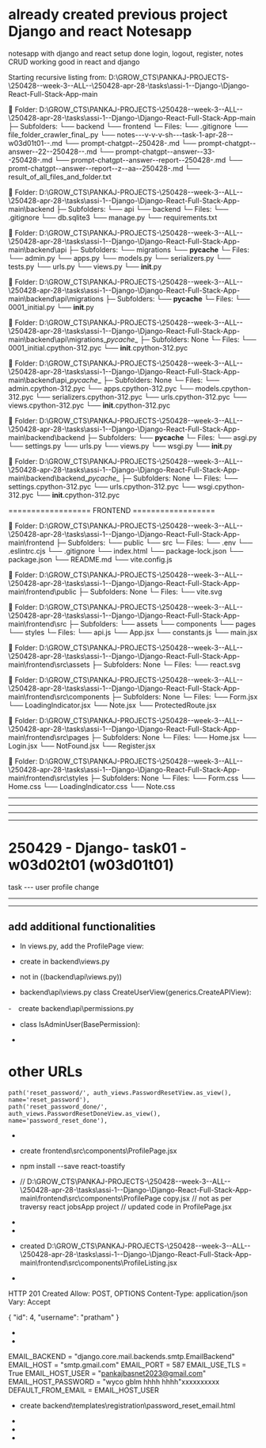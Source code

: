 
# already created previous project Django and react Notesapp


notesapp with django and react setup done
login, logout, register, notes CRUD working good in react and django



Starting recursive listing from: D:\GROW_CTS\PANKAJ-PROJECTS-\250428--week-3--ALL--\250428-apr-28-\tasks\assi-1--Django-\Django-React-Full-Stack-App-main


📁 Folder: D:\GROW_CTS\PANKAJ-PROJECTS-\250428--week-3--ALL--\250428-apr-28-\tasks\assi-1--Django-\Django-React-Full-Stack-App-main
  ├─ Subfolders:
    └── backend
    └── frontend
  └─ Files:
    └── .gitignore
    └── file_folder_crawler_final_.py
    └── notes---v-v-v-sh---task-1-apr-28--w03d01t01--.md
    └── prompt-chatgpt--250428-.md
    └── prompt-chatgpt--answer--22--250428--.md
    └── prompt-chatgpt--answer--33--250428-.md
    └── prompt-chatgpt--answer--report--250428-.md
    └── promt-chatgpt--answer--report--z--aa--250428-.md
    └── result_of_all_files_and_folder.txt

📁 Folder: D:\GROW_CTS\PANKAJ-PROJECTS-\250428--week-3--ALL--\250428-apr-28-\tasks\assi-1--Django-\Django-React-Full-Stack-App-main\backend
  ├─ Subfolders:
    └── api
    └── backend
  └─ Files:
    └── .gitignore
    └── db.sqlite3
    └── manage.py
    └── requirements.txt

📁 Folder: D:\GROW_CTS\PANKAJ-PROJECTS-\250428--week-3--ALL--\250428-apr-28-\tasks\assi-1--Django-\Django-React-Full-Stack-App-main\backend\api
  ├─ Subfolders:
    └── migrations
    └── __pycache__
  └─ Files:
    └── admin.py
    └── apps.py
    └── models.py
    └── serializers.py
    └── tests.py
    └── urls.py
    └── views.py
    └── __init__.py

📁 Folder: D:\GROW_CTS\PANKAJ-PROJECTS-\250428--week-3--ALL--\250428-apr-28-\tasks\assi-1--Django-\Django-React-Full-Stack-App-main\backend\api\migrations
  ├─ Subfolders:
    └── __pycache__
  └─ Files:
    └── 0001_initial.py
    └── __init__.py

📁 Folder: D:\GROW_CTS\PANKAJ-PROJECTS-\250428--week-3--ALL--\250428-apr-28-\tasks\assi-1--Django-\Django-React-Full-Stack-App-main\backend\api\migrations\__pycache__
  ├─ Subfolders: None
  └─ Files:
    └── 0001_initial.cpython-312.pyc
    └── __init__.cpython-312.pyc

📁 Folder: D:\GROW_CTS\PANKAJ-PROJECTS-\250428--week-3--ALL--\250428-apr-28-\tasks\assi-1--Django-\Django-React-Full-Stack-App-main\backend\api\__pycache__
  ├─ Subfolders: None
  └─ Files:
    └── admin.cpython-312.pyc
    └── apps.cpython-312.pyc
    └── models.cpython-312.pyc
    └── serializers.cpython-312.pyc
    └── urls.cpython-312.pyc
    └── views.cpython-312.pyc
    └── __init__.cpython-312.pyc

📁 Folder: D:\GROW_CTS\PANKAJ-PROJECTS-\250428--week-3--ALL--\250428-apr-28-\tasks\assi-1--Django-\Django-React-Full-Stack-App-main\backend\backend
  ├─ Subfolders:
    └── __pycache__
  └─ Files:
    └── asgi.py
    └── settings.py
    └── urls.py
    └── views.py
    └── wsgi.py
    └── __init__.py

📁 Folder: D:\GROW_CTS\PANKAJ-PROJECTS-\250428--week-3--ALL--\250428-apr-28-\tasks\assi-1--Django-\Django-React-Full-Stack-App-main\backend\backend\__pycache__
  ├─ Subfolders: None
  └─ Files:
    └── settings.cpython-312.pyc
    └── urls.cpython-312.pyc
    └── wsgi.cpython-312.pyc
    └── __init__.cpython-312.pyc



==================       FRONTEND      ==================


📁 Folder: D:\GROW_CTS\PANKAJ-PROJECTS-\250428--week-3--ALL--\250428-apr-28-\tasks\assi-1--Django-\Django-React-Full-Stack-App-main\frontend
  ├─ Subfolders:
    └── public
    └── src
  └─ Files:
    └── .env
    └── .eslintrc.cjs
    └── .gitignore
    └── index.html
    └── package-lock.json
    └── package.json
    └── README.md
    └── vite.config.js

📁 Folder: D:\GROW_CTS\PANKAJ-PROJECTS-\250428--week-3--ALL--\250428-apr-28-\tasks\assi-1--Django-\Django-React-Full-Stack-App-main\frontend\public
  ├─ Subfolders: None
  └─ Files:
    └── vite.svg

📁 Folder: D:\GROW_CTS\PANKAJ-PROJECTS-\250428--week-3--ALL--\250428-apr-28-\tasks\assi-1--Django-\Django-React-Full-Stack-App-main\frontend\src
  ├─ Subfolders:
    └── assets
    └── components
    └── pages
    └── styles
  └─ Files:
    └── api.js
    └── App.jsx
    └── constants.js
    └── main.jsx

📁 Folder: D:\GROW_CTS\PANKAJ-PROJECTS-\250428--week-3--ALL--\250428-apr-28-\tasks\assi-1--Django-\Django-React-Full-Stack-App-main\frontend\src\assets
  ├─ Subfolders: None
  └─ Files:
    └── react.svg

📁 Folder: D:\GROW_CTS\PANKAJ-PROJECTS-\250428--week-3--ALL--\250428-apr-28-\tasks\assi-1--Django-\Django-React-Full-Stack-App-main\frontend\src\components
  ├─ Subfolders: None
  └─ Files:
    └── Form.jsx
    └── LoadingIndicator.jsx
    └── Note.jsx
    └── ProtectedRoute.jsx

📁 Folder: D:\GROW_CTS\PANKAJ-PROJECTS-\250428--week-3--ALL--\250428-apr-28-\tasks\assi-1--Django-\Django-React-Full-Stack-App-main\frontend\src\pages
  ├─ Subfolders: None
  └─ Files:
    └── Home.jsx
    └── Login.jsx
    └── NotFound.jsx
    └── Register.jsx

📁 Folder: D:\GROW_CTS\PANKAJ-PROJECTS-\250428--week-3--ALL--\250428-apr-28-\tasks\assi-1--Django-\Django-React-Full-Stack-App-main\frontend\src\styles
  ├─ Subfolders: None
  └─ Files:
    └── Form.css
    └── Home.css
    └── LoadingIndicator.css
    └── Note.css


---
---


---
---

# 250429 - Django- task01 - w03d02t01 (w03d01t01)
task --- user profile change

---
---

## add additional functionalities

- In views.py, add the ProfilePage view:
- create in backend\views.py
- not in ((backend\api\views.py))

- backend\api\views.py
  class CreateUserView(generics.CreateAPIView):

-　create backend\api\permissions.py
   - class IsAdminUser(BasePermission):



-

# other URLs
    path('reset_password/', auth_views.PasswordResetView.as_view(), name='reset_password'),
    path('reset_password_done/', auth_views.PasswordResetDoneView.as_view(), name='password_reset_done'),

-


- create frontend\src\components\ProfilePage.jsx


- npm install --save react-toastify
 

- // D:\GROW_CTS\PANKAJ-PROJECTS-\250428--week-3--ALL--\250428-apr-28-\tasks\assi-1--Django-\Django-React-Full-Stack-App-main\frontend\src\components\ProfilePage copy.jsx
// not as per traversy react jobsApp project
// updated code in ProfilePage.jsx


-
-
- created D:\GROW_CTS\PANKAJ-PROJECTS-\250428--week-3--ALL--\250428-apr-28-\tasks\assi-1--Django-\Django-React-Full-Stack-App-main\frontend\src\components\ProfileListing.jsx
-
HTTP 201 Created
Allow: POST, OPTIONS
Content-Type: application/json
Vary: Accept

{
    "id": 4,
    "username": "pratham"
}


-


- 
EMAIL_BACKEND = "django.core.mail.backends.smtp.EmailBackend"
EMAIL_HOST = "smtp.gmail.com"
EMAIL_PORT = 587
EMAIL_USE_TLS = True
EMAIL_HOST_USER = "pankajbasnet2023@gmail.com"
EMAIL_HOST_PASSWORD = "wyco gblm hhhh hhhh"xxxxxxxxxx
DEFAULT_FROM_EMAIL = EMAIL_HOST_USER


- create backend\templates\registration\password_reset_email.html


-


-


-